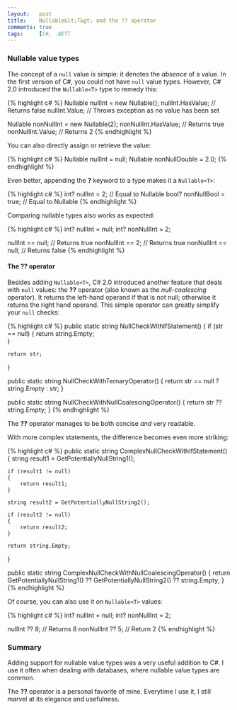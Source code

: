 ```yaml
---
layout:   post
title:    Nullable&lt;T&gt; and the ?? operator
comments: true
tags:     [C#, .NET]
---
```


### Nullable value types
The concept of a `null` value is simple: it denotes the *absence* of a value. In the first version of C#, you could not have `null` value types. However, C# 2.0 introduced the `Nullable<T>` type to remedy this:

{% highlight c# %}
Nullable<int> nullInt = new Nullable<int>();
nullInt.HasValue;    // Returns false
nullInt.Value;       // Throws exception as no value has been set

Nullable<int> nonNullInt = new Nullable<int>(2);
nonNullInt.HasValue; // Returns true
nonNullInt.Value;    // Returns 2
{% endhighlight %}

You can also directly assign or retrieve the value:

{% highlight c# %}
Nullable<int> nullInt = null;
Nullable<double> nonNullDouble = 2.0;
{% endhighlight %}

Even better, appending the **?** keyword to a type makes it a `Nullable<T>`:

{% highlight c# %}
int? nullInt = 2;         // Equal to Nullable<int>
bool? nonNullBool = true; // Equal to Nullable<bool>
{% endhighlight %}

Comparing nullable types also works as expected:

{% highlight c# %}
int? nullInt = null;
int? nonNullInt = 2;

nullInt == null;    // Returns true
nonNullInt == 2;    // Returns true
nonNullInt == null; // Returns false
{% endhighlight %}

#### The **??** operator
Besides adding `Nullable<T>`, C# 2.0 introduced another feature that deals with `null` values: the **??** operator (also known as the *null-coalescing* operator). It returns the left-hand operand if that is not null; otherwise it returns the right hand operand. This simple operator can greatly simplify your `null` checks:

{% highlight c# %}
public static string NullCheckWithIfStatement()
{
    if (str == null)
    {
        return string.Empty;    
    }

    return str;
}

public static string NullCheckWithTernaryOperator()
{
    return str == null ? string.Empty : str;
}

public static string NullCheckWithNullCoalescingOperator()
{
    return str ?? string.Empty;
}
{% endhighlight %}

The **??** operator manages to be both concise *and* very readable.

With more complex statements, the difference becomes even more striking:

{% highlight c# %}
public static string ComplexNullCheckWithIfStatement()
{
    string result1 = GetPotentiallyNullString1();

    if (result1 != null)
    {
        return result1;
    }

    string result2 = GetPotentiallyNullString2();

    if (result2 != null)
    {
        return result2;
    }

    return string.Empty;
}

public static string ComplexNullCheckWithNullCoalescingOperator()
{
    return GetPotentiallyNullString1() ??
           GetPotentiallyNullString2() ??
           string.Empty;
}
{% endhighlight %}

Of course, you can also use it on `Nullable<T>` values:

{% highlight c# %}
int? nullInt = null;
int? nonNullInt = 2;

nullInt ?? 8;    // Returns 8
nonNullInt ?? 5; // Return 2
{% endhighlight %}

### Summary

Adding support for nullable value types was a very useful addition to C#. I use it often when dealing with databases, where nullable value types are common. 

The **??** operator is a personal favorite of mine. Everytime I use it, I still marvel at its elegance and usefulness.